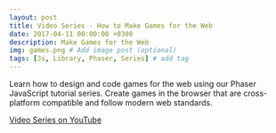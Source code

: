 ```yaml
---
layout: post
title: Video Series - How to Make Games for the Web
date: 2017-04-11 00:00:00 +0300
description: Make Games for the Web
img: games.png # Add image post (optional)
tags: [Js, Library, Phaser, Series] # add tag
---
```

Learn how to design and code games for the web using our Phaser JavaScript tutorial series.  Create games in the browser that are cross-platform compatible and follow modern web standards.

[Video Series on YouTube](https://youtu.be/mBEVHWUelWs)

